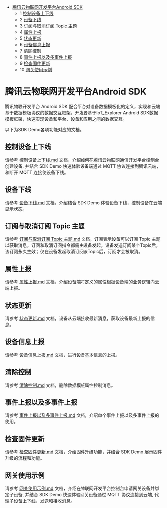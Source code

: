 * [腾讯云物联网开发平台Android SDK](#腾讯云物联网开发平台Android-SDK)
  * 1 [控制设备上下线](#控制设备上下线)
  * 2 [设备下线](#设备下线)
  * 3 [订阅与取消订阅 Topic 主题](#订阅与取消订阅-Topic-主题)
  * 4 [属性上报](#属性上报)
  * 5 [状态更新](#状态更新)
  * 6 [设备信息上报](#设备信息上报)
  * 7 [清除控制](#清除控制)
  * 8 [事件上报以及多事件上报](#事件上报以及多事件上报)
  * 9 [检查固件更新](#检查固件更新)
  * 10 [网关使用示例](#网关使用示例)


# 腾讯云物联网开发平台Android SDK

腾讯物联开发平台 Android SDK 配合平台对设备数据模板化的定义，实现和云端基于数据模板协议的数据交互框架，开发者基于IoT_Explorer Android SDK数据模板框架，快速实现设备和平台、设备和应用之间的数据交互。

以下为SDK Demo各项功能对应的文档。

## 控制设备上下线
请参考 [控制设备上下线.md]() 文档，介绍如何在腾讯云物联网通信开发平台控制台创建设备, 并结合 SDK Demo 快速体验设备端通过 MQTT 协议连接到腾讯云端，和断开 MQTT 连接使设备下线。

## 设备下线
请参考 [设备下线.md]() 文档，介绍结合 SDK Demo 体验设备下线，控制设备在云端显示状态。

## 订阅与取消订阅 Topic 主题
请参考 [订阅与取消订阅 Topic 主题.md]() 文档，订阅表示设备可以订阅 Topic 主题以获取消息，订阅和取消订阅指令都需由设备发起。设备发送订阅某个Topic后，该订阅永久生效；仅在设备发起取消订阅该Topic后，订阅才会被取消。

## 属性上报
请参考 [属性上报.md]() 文档，介绍设备端将定义的属性根据设备端的业务逻辑向云端上报。

## 状态更新
请参考 [状态更新.md]() 文档，设备从云端接收最新消息，获取设备最新上报的信息。

## 设备信息上报
请参考 [设备信息上报.md]() 文档，进行设备基本信息的上报。

## 清除控制
请参考 [清除控制.md]() 文档，删除数据模板属性控制消息。

## 事件上报以及多事件上报
请参考 [事件上报以及多事件上报.md]() 文档，介绍单个事件上报以及多事件上报的使用。

## 检查固件更新
请参考 [检查固件更新.md]() 文档，介绍固件升级功能，并结合 SDK Demo 展示固件升级的流程和功能。

## 网关使用示例
请参考 [网关使用示例.md]() 文档，介绍在物联网开发平台控制台申请网关设备并绑定子设备, 并结合 SDK Demo 快速体验网关设备通过 MQTT 协议连接到云端, 代理子设备上下线，发送和接收消息。

